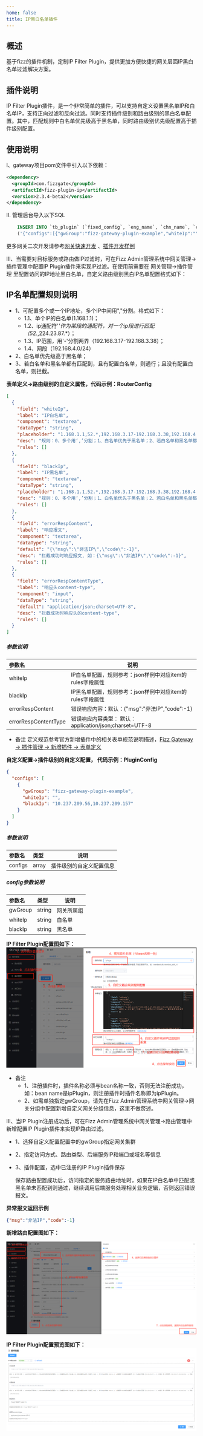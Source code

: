 ```yaml
---
home: false
title: IP黑白名单插件
---
```


## 概述

基于fizz的插件机制，定制IP Filter Plugin，提供更加方便快捷的网关层面IP黑白名单过滤解决方案。

## 插件说明

IP Filter Plugin插件，是一个非常简单的插件，可以支持自定义设置黑名单IP和白名单IP，支持正向过滤和反向过滤。同时支持插件级别和路由级别的黑白名单配置。其中，匹配规则中白名单优先级高于黑名单，同时路由级别优先级配置高于插件级别配置。

## 使用说明
I、gateway项目pom文件中引入以下依赖：

```xml
<dependency>
  <groupId>com.fizzgate</groupId>
  <artifactId>fizz-plugin-ip</artifactId>
  <version>2.3.4-beta2</version>
</dependency>
```

II. 管理后台导入以下SQL

 ```sql
     INSERT INTO `tb_plugin` (`fixed_config`, `eng_name`, `chn_name`, `config`, `order`, `instruction`, `type`, `create_user`, `create_dept`, `create_time`, `update_user`, `update_time`, `status`, `is_deleted`) VALUES 
     ('{"configs":[{"gwGroup":"fizz-gateway-plugin-example","whiteIp":"","blackIp":"10.237.125.2,10.237.125.11"}]}', 'fizz-plugin-ip', 'IP黑白名单插件', '[{"field":"whiteIp","label":"IP白名单","component":"textarea","dataType":"string","placeholder":"1.168.1.1,52.*,192.168.3.17-192.168.3.38,192.168.4.0/24","desc":"规则：0、多个用‘,’分割；1、白名单优先于黑名单；2、若白名单和黑名单都没匹配到；2.1、且有配置白名单，则拦截；2.2、且没有配置白名单，则通行。格式：1、单个IP的白名单(1.168.1.1)；2、ip通配符'*'作为某段的通配符，对一个ip段进行匹配（52.*,224.23.87.*）；3、IP范围，用'-'分割两界（192.168.3.17-192.168.3.38）；4、网段（192.168.4.0/24）","rules":[]},{"field":"blackIp","label":"IP黑名单","component":"textarea","dataType":"string","placeholder":"1.168.1.1,52.*,192.168.3.17-192.168.3.38,192.168.4.0/24","desc":"规则：0、多个用‘,’分割；1、白名单优先于黑名单；2、若白名单和黑名单都没匹配到；2.1、且有配置白名单，则拦截；2.2、且没有配置白名单，则通行。格式：1、单个IP的白名单(1.168.1.1)；2、ip通配符'*'作为某段的通配符，对一个ip段进行匹配（52.*,224.23.87.*）；3、IP范围，用'-'分割两界（192.168.3.17-192.168.3.38）；4、网段（192.168.4.0/24）","rules":[]},{"field":"errorRespContent","label":"响应报文","component":"textarea","dataType":"string","default":"{\"msg\":\"非法IP\",\"code\":-1}","desc":"拦截成功时响应报文, 如：{\"msg\":\"非法IP\",\"code\":-1}","rules":[]},{"field":"errorRespContentType","label":"响应头content-type","component":"input","dataType":"string","default":"application/json;charset=UTF-8","desc":"拦截成功时响应头的content-type","rules":[]}]', 1, '规则：0、多个用‘,’分割；1、白名单优先于黑名单；2、若白名单和黑名单都没匹配到；2.1、且有配置白名单，则拦截；2.2、且没有配置白名单，则通行。格式：1、单个IP的白名单(1.168.1.1)；2、ip通配符'*'作为某段的通配符，对一个ip段进行匹配（52.*,224.23.87.*）；3、IP范围，用'-'分割两界（192.168.3.17-192.168.3.38）；4、网段（192.168.4.0/24）', 2, NULL, NULL, NULL, NULL, NULL, 1, 0);
 ```

更多网关二次开发请参考[网关快速开发](https://www.fizzgate.com/fizz/guide/fast-dev/fast-dev.html) 、[插件开发样例](https://www.fizzgate.com/fizz/guide/plugin/)

III、当需要对目标服务或路由做IP过滤时，可在Fizz Admin管理系统中网关管理->插件管理中配置IP Plugin插件来实现IP过滤。在使用前需要在 网关管理->插件管理 里配置访问的IP地址黑白名单，自定义路由级别黑白IP名单配置格式如下：

## IP名单配置规则说明
- 1、可配置多个或一个IP地址，多个IP中间用","分割。格式如下：
  - 1.1、单个IP的白名单(1.168.1.1)；
  - 1.2、ip通配符'*'作为某段的通配符，对一个ip段进行匹配（52.*,224.23.87.*）；
  - 1.3、IP范围，用'-'分割两界（192.168.3.17-192.168.3.38）；
  - 1.4、网段（192.168.4.0/24）
- 2、白名单优先级高于黑名单；
- 3、若白名单和黑名单都有匹配到，且有配置白名单，则通行；且没有配置白名单，则拦截。

**表单定义->路由级别的自定义属性，代码示例：RouterConfig**
```json
[
  {
    "field": "whiteIp",
    "label": "IP白名单",
    "component": "textarea",
    "dataType": "string",
    "placeholder": "1.168.1.1,52.*,192.168.3.17-192.168.3.38,192.168.4.0/24",
    "desc": "规则：0、多个用‘,’分割；1、白名单优先于黑名单；2、若白名单和黑名单都没匹配到；2.1、且有配置白名单，则拦截；2.2、且没有配置白名单，则通行。格式：1、单个IP的白名单(1.168.1.1)；2、ip通配符'*'作为某段的通配符，对一个ip段进行匹配（52.*,224.23.87.*）；3、IP范围，用'-'分割两界（192.168.3.17-192.168.3.38）；4、网段（192.168.4.0/24）",
    "rules": []
  },
  {
    "field": "blackIp",
    "label": "IP黑名单",
    "component": "textarea",
    "dataType": "string",
    "placeholder": "1.168.1.1,52.*,192.168.3.17-192.168.3.38,192.168.4.0/24",
    "desc": "规则：0、多个用‘,’分割；1、白名单优先于黑名单；2、若白名单和黑名单都没匹配到；2.1、且有配置白名单，则拦截；2.2、且没有配置白名单，则通行。格式：1、单个IP的白名单(1.168.1.1)；2、ip通配符'*'作为某段的通配符，对一个ip段进行匹配（52.*,224.23.87.*）；3、IP范围，用'-'分割两界（192.168.3.17-192.168.3.38）；4、网段（192.168.4.0/24）",
    "rules": []
  },
  {
    "field": "errorRespContent",
    "label": "响应报文",
    "component": "textarea",
    "dataType": "string",
    "default": "{\"msg\":\"非法IP\",\"code\":-1}",
    "desc": "拦截成功时响应报文, 如：{\"msg\":\"非法IP\",\"code\":-1}",
    "rules": []
  },
  {
    "field": "errorRespContentType",
    "label": "响应头content-type",
    "component": "input",
    "dataType": "string",
    "default": "application/json;charset=UTF-8",
    "desc": "拦截成功时响应头的content-type",
    "rules": []
  }
]
```

##### 参数说明

|参数名|说明|
|:----    |-----   |
| whiteIp | IP白名单配置，规则参考：json样例中对应item的rules字段属性  |
| blackIp | IP黑名单配置，规则参考：json样例中对应item的rules字段属性  |
| errorRespContent | 错误响应内容：默认：{"msg":"非法IP","code":-1} |
| errorRespContentType | 错误响应内容类型： 默认：application/json;charset=UTF-8|


- 备注
  定义规范参考官方新增插件中的相关表单规范说明描述，[Fizz Gateway -> 插件管理 -> 新增插件 -> 表单定义](http://fizzgate.com/guide/manager/manager_plugin.html#%E6%A6%82%E8%BF%B0)

**自定义配置->插件级别的自定义配置， 代码示例：PluginConfig**

```json
{
  "configs": [
    {
      "gwGroup": "fizz-gateway-plugin-example",
      "whiteIp": "",
      "blackIp": "10.237.209.56,10.237.209.157"
    }
  ]
}
```

##### 参数说明

|参数名|类型|说明|
|:---- |:----- |-----   |
| configs |array  | 插件级别的自定义配置信息  |

##### config参数说明

|参数名|类型|说明|
|:---- |:----- |-----   |
| gwGroup | string  | 网关所属组  |
| whiteIp | string  | 白名单  |
| blackIp | string  | 黑名单  |

**IP Filter Plugin配置图如下：**
![](doc/Register_IP_Filter_Plugin.png)

- 备注
  - 1、注册插件时，插件名称必须与bean名称一致，否则无法注册成功，如：bean name是ipPlugin，则注册插件时插件名称即为ipPlugin。
  - 2、如需单独指定gwGroup，请先在Fizz Admin管理系统中网关管理->网关分组中配置新增自定义网关分组信息，这里不做赘述。


III、当IP Plugin注册成功后，可在Fizz Admin管理系统中网关管理->路由管理中新增配置IP Plugin插件来实现IP路由过滤。
- 1、选择自定义配置配置中的gwGroup指定网关集群
- 2、指定访问方式、路由类型、后端服务IP和端口或域名等信息
- 3、插件配置，选中已注册的IP Plugin插件保存

  保存路由配置成功后，访问指定的服务路由地址时，如果在IP白名单中匹配或黑名单未匹配到则通过，继续调用后端服务处理相关业务逻辑，否则返回错误报文。

**异常报文返回示例**
```json
{"msg":"非法IP","code":-1}
```
**新增路由配置图如下：**

![](doc/Add_Routing_Config.png)

**IP Filter Plugin配置预览图如下：**
![](doc/IP_Plugin_Config_Preview.png)



